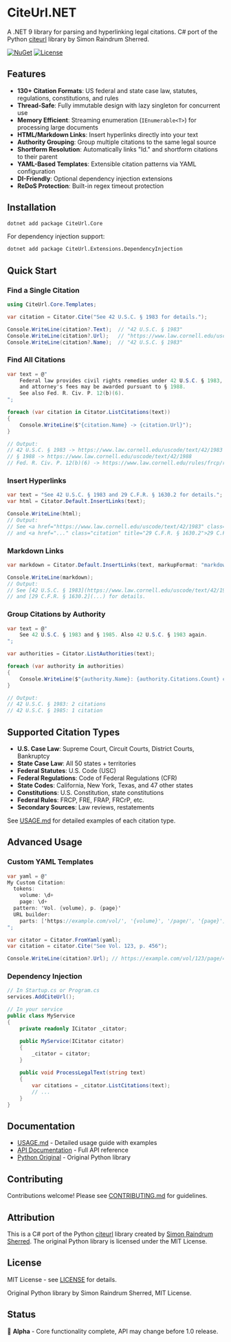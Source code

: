 # CiteUrl.NET

A .NET 9 library for parsing and hyperlinking legal citations. C# port of the Python [citeurl](https://github.com/raindrum/citeurl) library by Simon Raindrum Sherred.

[![NuGet](https://img.shields.io/nuget/v/CiteUrl.Core.svg)](https://www.nuget.org/packages/CiteUrl.Core/)
[![License](https://img.shields.io/badge/license-MIT-blue.svg)](LICENSE)

## Features

- **130+ Citation Formats**: US federal and state case law, statutes, regulations, constitutions, and rules
- **Thread-Safe**: Fully immutable design with lazy singleton for concurrent use
- **Memory Efficient**: Streaming enumeration (`IEnumerable<T>`) for processing large documents
- **HTML/Markdown Links**: Insert hyperlinks directly into your text
- **Authority Grouping**: Group multiple citations to the same legal source
- **Shortform Resolution**: Automatically links "Id." and shortform citations to their parent
- **YAML-Based Templates**: Extensible citation patterns via YAML configuration
- **DI-Friendly**: Optional dependency injection extensions
- **ReDoS Protection**: Built-in regex timeout protection

## Installation

```bash
dotnet add package CiteUrl.Core
```

For dependency injection support:
```bash
dotnet add package CiteUrl.Extensions.DependencyInjection
```

## Quick Start

### Find a Single Citation

```csharp
using CiteUrl.Core.Templates;

var citation = Citator.Cite("See 42 U.S.C. § 1983 for details.");

Console.WriteLine(citation?.Text);  // "42 U.S.C. § 1983"
Console.WriteLine(citation?.Url);   // "https://www.law.cornell.edu/uscode/text/42/1983"
Console.WriteLine(citation?.Name);  // "42 U.S.C. § 1983"
```

### Find All Citations

```csharp
var text = @"
    Federal law provides civil rights remedies under 42 U.S.C. § 1983,
    and attorney's fees may be awarded pursuant to § 1988.
    See also Fed. R. Civ. P. 12(b)(6).
";

foreach (var citation in Citator.ListCitations(text))
{
    Console.WriteLine($"{citation.Name} -> {citation.Url}");
}

// Output:
// 42 U.S.C. § 1983 -> https://www.law.cornell.edu/uscode/text/42/1983
// § 1988 -> https://www.law.cornell.edu/uscode/text/42/1988
// Fed. R. Civ. P. 12(b)(6) -> https://www.law.cornell.edu/rules/frcp/rule_12
```

### Insert Hyperlinks

```csharp
var text = "See 42 U.S.C. § 1983 and 29 C.F.R. § 1630.2 for details.";
var html = Citator.Default.InsertLinks(text);

Console.WriteLine(html);
// Output:
// See <a href="https://www.law.cornell.edu/uscode/text/42/1983" class="citation" title="42 U.S.C. § 1983">42 U.S.C. § 1983</a>
// and <a href="..." class="citation" title="29 C.F.R. § 1630.2">29 C.F.R. § 1630.2</a> for details.
```

### Markdown Links

```csharp
var markdown = Citator.Default.InsertLinks(text, markupFormat: "markdown");

Console.WriteLine(markdown);
// Output:
// See [42 U.S.C. § 1983](https://www.law.cornell.edu/uscode/text/42/1983)
// and [29 C.F.R. § 1630.2](...) for details.
```

### Group Citations by Authority

```csharp
var text = @"
    See 42 U.S.C. § 1983 and § 1985. Also 42 U.S.C. § 1983 again.
";

var authorities = Citator.ListAuthorities(text);

foreach (var authority in authorities)
{
    Console.WriteLine($"{authority.Name}: {authority.Citations.Count} citations");
}

// Output:
// 42 U.S.C. § 1983: 2 citations
// 42 U.S.C. § 1985: 1 citation
```

## Supported Citation Types

- **U.S. Case Law**: Supreme Court, Circuit Courts, District Courts, Bankruptcy
- **State Case Law**: All 50 states + territories
- **Federal Statutes**: U.S. Code (USC)
- **Federal Regulations**: Code of Federal Regulations (CFR)
- **State Codes**: California, New York, Texas, and 47 other states
- **Constitutions**: U.S. Constitution, state constitutions
- **Federal Rules**: FRCP, FRE, FRAP, FRCrP, etc.
- **Secondary Sources**: Law reviews, restatements

See [USAGE.md](USAGE.md) for detailed examples of each citation type.

## Advanced Usage

### Custom YAML Templates

```csharp
var yaml = @"
My Custom Citation:
  tokens:
    volume: \d+
    page: \d+
  pattern: 'Vol. {volume}, p. {page}'
  URL builder:
    parts: ['https://example.com/vol/', '{volume}', '/page/', '{page}']
";

var citator = Citator.FromYaml(yaml);
var citation = citator.Cite("See Vol. 123, p. 456");

Console.WriteLine(citation?.Url); // https://example.com/vol/123/page/456
```

### Dependency Injection

```csharp
// In Startup.cs or Program.cs
services.AddCiteUrl();

// In your service
public class MyService
{
    private readonly ICitator _citator;

    public MyService(ICitator citator)
    {
        _citator = citator;
    }

    public void ProcessLegalText(string text)
    {
        var citations = _citator.ListCitations(text);
        // ...
    }
}
```

## Documentation

- [USAGE.md](USAGE.md) - Detailed usage guide with examples
- [API Documentation](https://github.com/tlewers/citeurl-dotnet/wiki) - Full API reference
- [Python Original](https://github.com/raindrum/citeurl) - Original Python library

## Contributing

Contributions welcome! Please see [CONTRIBUTING.md](CONTRIBUTING.md) for guidelines.

## Attribution

This is a C# port of the Python [citeurl](https://github.com/raindrum/citeurl) library created by [Simon Raindrum Sherred](https://github.com/raindrum). The original Python library is licensed under the MIT License.

## License

MIT License - see [LICENSE](LICENSE) for details.

Original Python library by Simon Raindrum Sherred, MIT License.

## Status

🚧 **Alpha** - Core functionality complete, API may change before 1.0 release.
